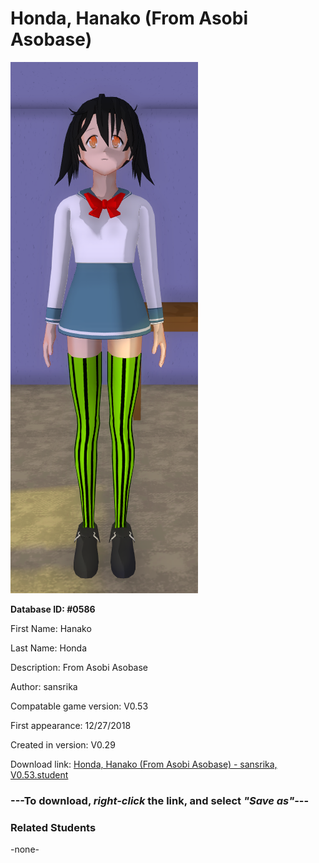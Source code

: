 # Honda, Hanako (From Asobi Asobase)

<img src="../../Files/Images/Honda, Hanako (From Asobi Asobase).png" title="Honda, Hanako (From Asobi Asobase) - sansrika, V0.53">

**Database ID: #0586**

First Name: Hanako

Last Name: Honda

Description: From Asobi Asobase

Author: sansrika

Compatable game version: V0.53

First appearance: 12/27/2018

Created in version: V0.29

Download link: <a href="https://raw.githubusercontent.com/Arbiter1223/Daigaku-Gurashi-Custom-Students/master/Files/Student%20Files/Honda%2C%20Hanako%20(From%20Asobi%20Asobase)%20-%20sansrika%2C%20V0.53.student">Honda, Hanako (From Asobi Asobase) - sansrika, V0.53.student</a>

### ---**To download, _right-click_ the link, and select _"Save as"_**---

### Related Students

-none-
